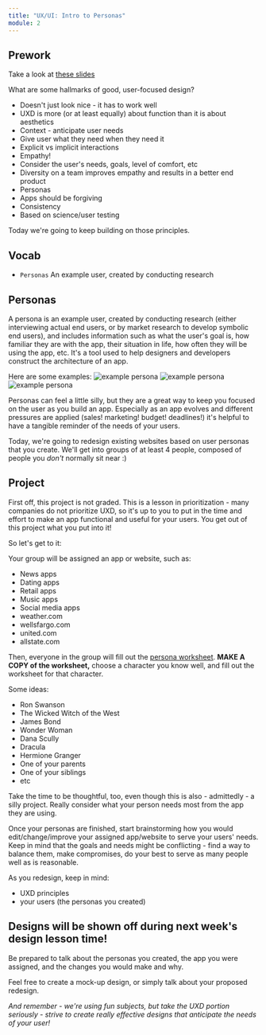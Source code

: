 ```yaml
---
title: "UX/UI: Intro to Personas"
module: 2
---
```


## Prework
Take a look at [these slides](https://docs.google.com/presentation/d/1V2Pn6ejC78e0u9T4e9rP8fDpZ29Vm7G-eLVAxFdMDBU/edit?usp=sharing)

What are some hallmarks of good, user-focused design?
- Doesn't just look nice - it has to work well
- UXD is more (or at least equally) about function than it is about aesthetics
- Context - anticipate user needs
- Give user what they need when they need it
- Explicit vs implicit interactions
- Empathy!
- Consider the user's needs, goals, level of comfort, etc
- Diversity on a team improves empathy and results in a better end product
- Personas
- Apps should be forgiving
- Consistency
- Based on science/user testing

Today we're going to keep building on those principles.

## Vocab

- `Personas` An example user, created by conducting research

## Personas
A persona is an example user, created by conducting research (either interviewing actual end users, or by market research to develop symbolic end users), and includes information such as what the user's goal is, how familiar they are with the app, their situation in life, how often they will be using the app, etc. It's a tool used to help designers and developers construct the architecture of an app.

Here are some examples:
![example persona](https://i.imgur.com/3Yo2QcD.png)
![example persona](https://i.imgur.com/ulp4wU3.png)
![example persona](https://i.imgur.com/C2li5ZQ.png)

Personas can feel a little silly, but they are a great way to keep you focused on the user as you build an app. Especially as an app evolves and different pressures are applied (sales! marketing! budget! deadlines!) it's helpful to have a tangible reminder of the needs of your users.

Today, we're going to redesign existing websites based on user personas that you create. We'll get into groups of at least 4 people, composed of people you *don't* normally sit near :)

## Project
First off, this project is not graded. This is a lesson in prioritization - many companies do not prioritize UXD, so it's up to you to put in the time and effort to make an app functional and useful for your users. You get out of this project what you put into it!

So let's get to it:

Your group will be assigned an app or website, such as:
- News apps
- Dating apps
- Retail apps
- Music apps
- Social media apps
- weather.com
- wellsfargo.com
- united.com
- allstate.com

Then, everyone in the group will fill out the [persona worksheet](https://docs.google.com/document/d/1SAFPnVBFNWPUcFMA9v18xEPdWoPVZ3VVUzlqxUiGfGY/edit?usp=sharing). **MAKE A COPY of the worksheet,** choose a character you know well, and fill out the worksheet for that character.

Some ideas:
- Ron Swanson
- The Wicked Witch of the West
- James Bond
- Wonder Woman
- Dana Scully
- Dracula
- Hermione Granger
- One of your parents
- One of your siblings
- etc

Take the time to be thoughtful, too, even though this is also - admittedly - a silly project. Really consider what your person needs most from the app they are using.

Once your personas are finished, start brainstorming how you would edit/change/improve your assigned app/website to serve your users' needs. Keep in mind that the goals and needs might be conflicting - find a way to balance them, make compromises, do your best to serve as many people well as is reasonable.

As you redesign, keep in mind:
- UXD principles
- your users (the personas you created)

## Designs will be shown off during next week's design lesson time!
Be prepared to talk about the personas you created, the app you were assigned, and the changes you would make and why.

Feel free to create a mock-up design, or simply talk about your proposed redesign.

*And remember - we're using fun subjects, but take the UXD portion seriously - strive to create really effective designs that anticipate the needs of your user!*
